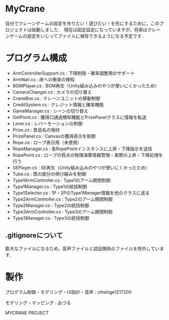 # MyCrane
自分でクレーンゲームの設定を作りたい！遊びたい！を形にするために，このプロジェクトは始動しました．
現在は固定設定になっていますが，将来はクレーンゲームの設定をいじってファイルに保存できるようになる予定です．

# プログラム構成
- ArmControllerSupport.cs : 下降制限・確率調整用のサポート
- ArmNail.cs : 床への衝突の検知
- BGMPlayer.cs : BGM再生（Unity組み込みのやつが使いにくかったため）
- CameraChanger.cs : カメラの切り替え
- CraneBox.cs : クレーンユニットの移動制御
- CreditSystem.cs : クレジット情報と確率機能
- GameManager.cs : シーンの切り替え
- GetPoint.cs : 獲得口通過検知機能とPrizePanelクラスに情報を転送
- Lever.cs : レバーモーションの制御
- Prize.cs : 景品名の保持
- PrizePanel.cs : Canvasの獲得表示を制御
- Rope.cs : ロープ表示用（未使用）
- RopeManager.cs : 各RopePointインスタンスに上昇・下降指示を送信
- RopePoint.cs : ロープの質点の物理演算情報管理・実際の上昇・下降処理を行う
- SEPlayer.cs : SE再生（Unity組み込みのやつが使いにくかったため）
- Tube.cs : 筒の部分の伸び縮みを制御
- Type1ArmController.cs : Type1のアーム開閉制御
- Type1Manager.cs : Type1の統括制御
- Type1Selector.cs : 1P・2PのType1Manager情報を他のクラスに送る
- Type2ArmController.cs : Type2のアーム開閉制御
- Type2Manager.cs : Type2の統括制御
- Type3ArmController.cs : Type3のアーム開閉制御
- Type3Manager.cs : Type3の統括制御

## .gitignoreについて
膨大なファイルになるため，音声ファイルと認証関係のファイルを除外しています．

# 製作
プログラム制御・モデリング・UI設計・音声 : chishige1217200

モデリング・マッピング : ゐづる

MYCRANE PROJECT